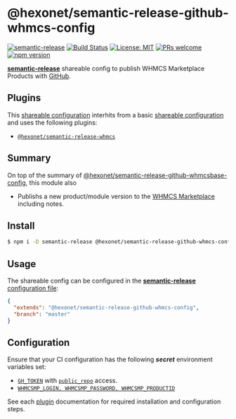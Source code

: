 # @hexonet/semantic-release-github-whmcs-config

[![semantic-release](https://img.shields.io/badge/%20%20%F0%9F%93%A6%F0%9F%9A%80-semantic--release-e10079.svg)](https://github.com/semantic-release/semantic-release)
[![Build Status](https://travis-ci.org/hexonet/semantic-release-github-whmcs-config.svg?branch=master)](https://travis-ci.org/hexonet/semantic-release-github-whmcs-config)
[![License: MIT](https://img.shields.io/badge/License-MIT-blue.svg)](https://opensource.org/licenses/MIT)
[![PRs welcome](https://img.shields.io/badge/PRs-welcome-brightgreen.svg)](https://github.com/hexonet/semantic-release-github-whmcs-config/blob/master/CONTRIBUTING.md)
[![npm version](https://img.shields.io/npm/v/@hexonet/semantic-release-github-whmcs-config/latest.svg?style=popout-square&logo=npm)](https://www.npmjs.com/package/@hexonet/semantic-release-github-whmcs-config)

[**semantic-release**](https://github.com/semantic-release/semantic-release) shareable config to publish WHMCS Marketplace Products with [GitHub](https://github.com).

## Plugins

This [shareable configuration](https://github.com/hexonet/semantic-release-github-whmcs-config/blob/master/.sharedreleaserc.js) interhits from a basic [shareable configuration](https://github.com/hexonet/semantic-release-github-whmcsbase-config/blob/master/.sharedreleaserc.json) and uses the following plugins:

- [`@hexonet/semantic-release-whmcs`](https://github.com/hexonet/semantic-release-whmcs)

## Summary

On top of the summary of [@hexonet/semantic-release-github-whmcsbase-config](https://github.com/hexonet/semantic-release-github-whmcsbase-config#summary), this module also

- Publishs a new product/module version to the [WHMCS Marketplace](https://marketplace.whmcs.com) including notes.

## Install

```bash
$ npm i -D semantic-release @hexonet/semantic-release-github-whmcs-config
```

## Usage

The shareable config can be configured in the [**semantic-release** configuration file](https://github.com/semantic-release/semantic-release/blob/master/docs/usage/configuration.md#configuration):

```json
{
  "extends": "@hexonet/semantic-release-github-whmcs-config",
  "branch": "master"
}
```

## Configuration

Ensure that your CI configuration has the following **_secret_** environment variables set:

- [`GH_TOKEN`](https://github.com/settings/tokens) with [`public_repo`](https://developer.github.com/apps/building-oauth-apps/understanding-scopes-for-oauth-apps/#available-scopes) access.
- [`WHMCSMP_LOGIN, WHMCSMP_PASSWORD, WHMCSMP_PRODUCTID`](https://github.com/hexonet/semantic-release-whmcs#readme)

See each [plugin](#plugins) documentation for required installation and configuration steps.

